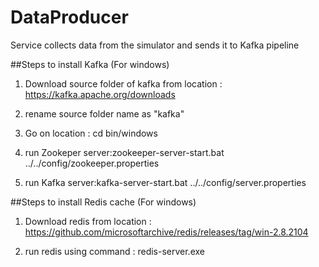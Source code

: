 # DataProducer

Service collects data from the simulator and sends it to Kafka pipeline

##Steps to install Kafka  (For windows)

1) Download source folder of kafka from location : https://kafka.apache.org/downloads

2) rename source folder name as "kafka"

3) Go on location : cd bin/windows

4) run Zookeper server:zookeeper-server-start.bat ../../config/zookeeper.properties

5) run Kafka server:kafka-server-start.bat ../../config/server.properties 

##Steps to install Redis cache (For windows)

1) Download redis from location : https://github.com/microsoftarchive/redis/releases/tag/win-2.8.2104

2) run redis using command : redis-server.exe
